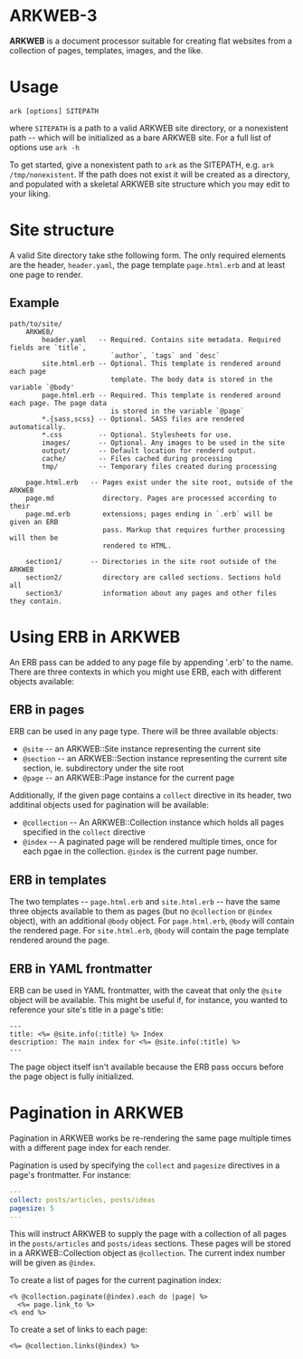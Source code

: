 # ARKWEB-3

__ARKWEB__ is a document processor suitable for creating flat websites from a
collection of pages, templates, images, and the like.



# Usage

`ark [options] SITEPATH`

where `SITEPATH` is a path to a valid ARKWEB site directory, or a nonexistent
path -- which will be initialized as a bare ARKWEB site. For a full list of
options use `ark -h`

To get started, give a nonexistent path to `ark` as the SITEPATH, e.g. `ark
/tmp/nonexistent`. If the path does not exist it will be created as a directory,
and populated with a skeletal ARKWEB site structure which you may edit to your
liking.



# Site structure

A valid Site directory take sthe following form. The only required elements are
the header, `header.yaml`, the page template `page.html.erb`  and at least one
page to render.


## Example

```
path/to/site/
    ARKWEB/
        header.yaml   -- Required. Contains site metadata. Required fields are `title`,
                         `author`, `tags` and `desc`
        site.html.erb -- Optional. This template is rendered around each page
                         template. The body data is stored in the variable `@body'
        page.html.erb -- Required. This template is rendered around each page. The page data
                         is stored in the variable `@page`
        *.{sass,scss} -- Optional. SASS files are rendered automatically.
        *.css         -- Optional. Stylesheets for use.
        images/       -- Optional. Any images to be used in the site
        output/       -- Default location for renderd output.
        cache/        -- Files cached during processing
        tmp/          -- Temporary files created during processing

    page.html.erb   -- Pages exist under the site root, outside of the ARKWEB
    page.md            directory. Pages are processed according to their
    page.md.erb        extensions; pages ending in `.erb` will be given an ERB
                       pass. Markup that requires further processing will then be
                       rendered to HTML.

    section1/       -- Directories in the site root outside of the ARKWEB
    section2/          directory are called sections. Sections hold all
    section3/          information about any pages and other files they contain.
```


# Using ERB in ARKWEB

An ERB pass can be added to any page file by appending '.erb' to the name. There
are three contexts in which you might use ERB, each with different objects
available:


## ERB in pages

ERB can be used in any page type. There will be three available objects:

* `@site`    -- an ARKWEB::Site instance representing the current site
* `@section` -- an ARKWEB::Section instance representing the current site
                section, ie. subdirectory under the site root
* `@page`    -- an ARKWEB::Page instance for the current page

Additionally, if the given page contains a `collect` directive in its header,
two additinal objects used for pagination will be available:

* `@collection` -- An ARKWEB::Collection instance which holds all pages
                   specified in the `collect` directive
* `@index`      -- A paginated page will be rendered multiple times, once for
                   each pgae in the collection. `@index` is the current page
                   number.


## ERB in templates

The two templates -- `page.html.erb` and `site.html.erb` -- have the same three
objects available to them as pages (but no `@collection` or `@index` object),
with an additional `@body` object. For `page.html.erb`, `@body` will contain the
rendered page. For `site.html.erb`, `@body` will contain the page template
rendered around the page.


## ERB in YAML frontmatter

ERB can be used in YAML frontmatter, with the caveat that only the `@site`
object will be available. This might be useful if, for instance, you wanted to
reference your site's title in a page's title:

```erb
---
title: <%= @site.info(:title) %> Index
description: The main index for <%= @site.info(:title) %>
---
```

The page object itself isn't available because the ERB pass occurs before the
page object is fully initialized.

# Pagination in ARKWEB

Pagination in ARKWEB works be re-rendering the same page multiple times with a
different page index for each render.

Pagination is used by specifying the `collect` and `pagesize` directives in a
page's frontmatter. For instance:

```yaml
---
collect: posts/articles, posts/ideas
pagesize: 5
---
```

This will instruct ARKWEB to supply the page with a collection of all pages in
the `posts/articles` and `posts/ideas` sections. These pages will be stored in a
ARKWEB::Collection object as `@collection`. The current index number will be
given as `@index`.

To create a list of pages for the current pagination index:

```erb
<% @collection.paginate(@index).each do |page| %>
  <%= page.link_to %>
<% end %>
```

To create a set of links to each page:

```erb
<%= @collection.links(@index) %>
```

